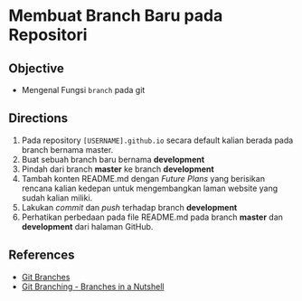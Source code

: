 # Membuat Branch Baru pada Repositori

## Objective

- Mengenal Fungsi `branch` pada git

## Directions

1. Pada repository `[USERNAME].github.io` secara default kalian berada pada branch bernama master. 
2. Buat sebuah branch baru bernama **development**
3. Pindah dari branch **master** ke branch **development**
4. Tambah konten README.md dengan *Future Plans* yang berisikan rencana kalian kedepan untuk mengembangkan laman website yang sudah kalian miliki.
5. Lakukan *commit* dan *push* terhadap branch **development**
6. Perhatikan perbedaan pada file README.md pada branch **master** dan **development** dari halaman GitHub.

## References

- [Git Branches](https://www.atlassian.com/git/tutorials/using-branches/git-checkout)
- [Git Branching -  Branches in a Nutshell](https://git-scm.com/book/en/v2/Git-Branching-Branches-in-a-Nutshell)
